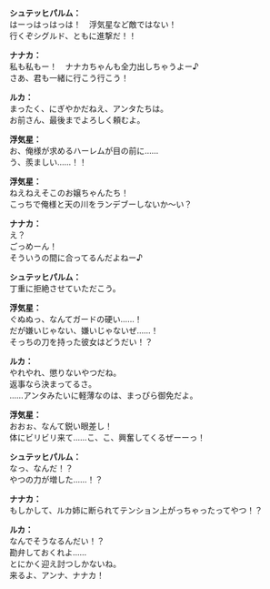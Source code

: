 # 

  
**シュテッヒパルム：**  
はーっはっはっは！　浮気星など敵ではない！  
行くぞシグルド、ともに進撃だ！！  
  
**ナナカ：**  
私も私もー！　ナナカちゃんも全力出しちゃうよー♪  
さあ、君も一緒に行こう行こう！  
  
**ルカ：**  
まったく、にぎやかだねえ、アンタたちは。  
お前さん、最後までよろしく頼むよ。  
  
**浮気星：**  
お、俺様が求めるハーレムが目の前に……  
う、羨ましい……！！  
  
**浮気星：**  
ねえねえそこのお嬢ちゃんたち！  
こっちで俺様と天の川をランデブーしないか～い？  
  
**ナナカ：**  
え？  
ごっめーん！  
そういうの間に合ってるんだよねー♪  
  
**シュテッヒパルム：**  
丁重に拒絶させていただこう。  
  
**浮気星：**  
ぐぬぬっ、なんてガードの硬い……！  
だが嫌いじゃない、嫌いじゃないぜ……！  
そっちの刀を持った彼女はどうだい！？  
  
**ルカ：**  
やれやれ、懲りないやつだね。  
返事なら決まってるさ。  
……アンタみたいに軽薄なのは、まっぴら御免だよ。  
  
**浮気星：**  
おおぉ、なんて鋭い眼差し！  
体にビリビリ来て……こ、こ、興奮してくるぜーーっ！  
  
**シュテッヒパルム：**  
なっ、なんだ！？  
やつの力が増した……！？  
  
**ナナカ：**  
もしかして、ルカ姉に断られてテンション上がっちゃったってやつ！？  
  
**ルカ：**  
なんでそうなるんだい！？  
勘弁しておくれよ……  
とにかく迎え討つしかないね。  
来るよ、アンナ、ナナカ！  
